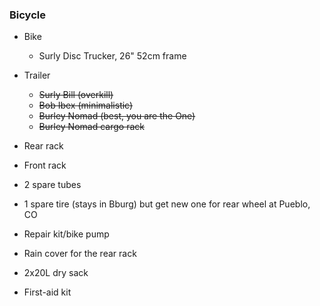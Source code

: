 ### Bicycle
*   Bike
    *   Surly Disc Trucker, 26" 52cm frame
*   Trailer
    *	~~Surly Bill (overkill)~~
    *   ~~Bob Ibex (minimalistic)~~
    *   ~~Burley Nomad (best, you are the One)~~
    *   ~~Burley Nomad cargo rack~~
* Rear rack
* Front rack

*	2 spare tubes
*   1 spare tire (stays in Bburg) but get new one for rear wheel at Pueblo, CO
*	Repair kit/bike pump
*	Rain cover for the rear rack
*   2x20L dry sack
*   First-aid kit
